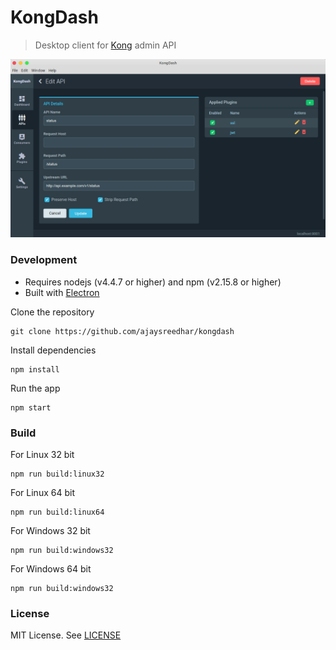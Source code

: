 # KongDash

> Desktop client for [Kong](https://getkong.org/) admin API

[![](screenshot.png)](https://ajaysreedhar.github.io/kongdash/)

### Development
- Requires nodejs (v4.4.7 or higher) and npm (v2.15.8 or higher)
- Built with [Electron](http://electron.atom.io/)

Clone the repository
```shell
git clone https://github.com/ajaysreedhar/kongdash
```

Install dependencies
```shell
npm install
```

Run the app
```shell
npm start
```

### Build

For Linux 32 bit
```shell
npm run build:linux32
```

For Linux 64 bit
```shell
npm run build:linux64
```

For Windows 32 bit
```shell
npm run build:windows32
```

For Windows 64 bit
```shell
npm run build:windows32
```


### License
MIT License. See [LICENSE](LICENSE)
